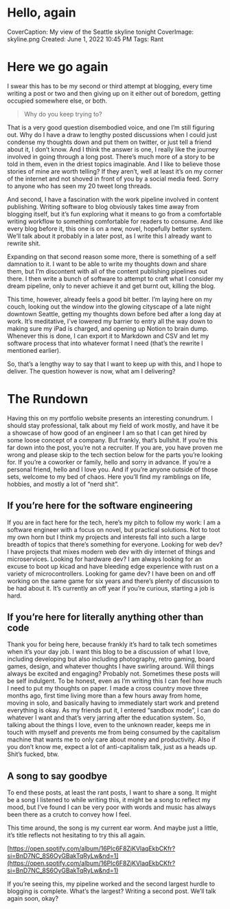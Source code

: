 # Hello, again

CoverCaption: My view of the Seattle skyline tonight
CoverImage: skyline.png
Created: June 1, 2022 10:45 PM
Tags: Rant

# Here we go again

I swear this has to be my second or third attempt at blogging, every time writing a post or two and then giving up on it either out of boredom, getting occupied somewhere else, or both.

> Why do you keep trying to?
> 

That is a very good question disembodied voice, and one I’m still figuring out. Why do I have a draw to lengthy posted discussions when I could just condense my thoughts down and put them on twitter, or just tell a friend about it, I don’t know. And I think the answer is one, I really like the journey involved in going through a long post. There’s much more of a story to be told in them, even in the driest topics imaginable. And I like to believe those stories of mine are worth telling? If they aren’t, well at least it’s on my corner of the internet and not shoved in front of you by a social media feed. Sorry to anyone who has seen my 20 tweet long threads.

And second, I have a fascination with the work pipeline involved in content publishing. Writing software to blog obviously takes time away from blogging itself, but it’s fun exploring what it means to go from a comfortable writing workflow to something comfortable for readers to consume. And like every blog before it, this one is on a new, novel, hopefully better system. We’ll talk about it probably in a later post, as I write this I already want to rewrite shit.

Expanding on that second reason some more, there is something of a self damnation to it. I want to be able to write my thoughts down and share them, but I’m discontent with all of the content publishing pipelines out there. I then write a bunch of software to attempt to craft what I consider my dream pipeline, only to never achieve it and get burnt out, killing the blog.

This time, however, already feels a good bit better. I’m laying here on my couch, looking out the window into the glowing cityscape of a late night downtown Seattle, getting my thoughts down before bed after a long day at work. It’s meditative, I’ve lowered my barrier to entry all the way down to making sure my iPad is charged, and opening up Notion to brain dump. Whenever this is done, I can export it to Markdown and CSV and let my software process that into whatever format I need (that’s the rewrite I mentioned earlier).

So, that’s a lengthy way to say that I want to keep up with this, and I hope to deliver. The question however is now, what am I delivering?

# The Rundown

Having this on my portfolio website presents an interesting conundrum. I should stay professional, talk about my field of work mostly, and have it be a showcase of how good of an engineer I am so that I can get hired by some loose concept of a company. But frankly, that’s bullshit. If you’re this far down into the post, you’re not a recruiter. If you are, you have proven me wrong and please skip to the tech section below for the parts you’re looking for. If you’re a coworker or family, hello and sorry in advance. If you’re a personal friend, hello and I love you. And if you’re anyone outside of those sets, welcome to my bed of chaos. Here you’ll find my ramblings on life, hobbies, and mostly a lot of “nerd shit”.

## If you’re here for the software engineering

If you are in fact here for the tech, here’s my pitch to follow my work: I am a software engineer with a focus on novel, but practical solutions. Not to toot my own horn but I think my projects and interests fall into such a large breadth of topics that there’s something for everyone. Looking for web dev? I have projects that mixes modern web dev with diy internet of things and microservices. Looking for hardware dev? I am always looking for an excuse to boot up kicad and have bleeding edge experience with rust on a variety of microcontrollers. Looking for game dev? I have been on and off working on the same game for six years and there’s plenty of discussion to be had about it. It’s currently an off year if you’re curious, starting a job is hard.

## If you’re here for literally anything other than code

Thank you for being here, because frankly it’s hard to talk tech sometimes when it’s your day job. I want this blog to be a discussion of what I love, including developing but also including photography, retro gaming, board games, design, and whatever thoughts I have swirling around. Will things always be excited and engaging? Probably not. Sometimes these posts will be self indulgent. To be honest, even as I’m writing this I can feel how much I need to put my thoughts on paper. I made a cross country move three months ago, first time living more than a few hours away from home, moving in solo, and basically having to immediately start work and pretend everything is okay. As my friends put it, I entered “sandbox mode”, I can do whatever I want and that’s very jarring after the education system. So, talking about the things I love, even to the unknown reader, keeps me in touch with myself and prevents me from being consumed by the capitalism machine that wants me to only care about money and productivity. Also if you don’t know me, expect a lot of anti-capitalism talk, just as a heads up. Shit’s fucked, btw.

## A song to say goodbye

To end these posts, at least the rant posts, I want to share a song. It might be a song I listened to while writing this, it might be a song to reflect my mood, but I’ve found I can be very poor with words and music has always been there as a crutch to convey how I feel.

This time around, the song is my current ear worm. And maybe just a little, it’s title reflects not hesitating to try this all again.

[https://open.spotify.com/album/16Plc6F8ZjKVlaqEkbCKfr?si=BnD7NC_8S6OyGBakTqRyLw&nd=1](https://open.spotify.com/album/16Plc6F8ZjKVlaqEkbCKfr?si=BnD7NC_8S6OyGBakTqRyLw&nd=1)

If you’re seeing this, my pipeline worked and the second largest hurdle to blogging is complete. What’s the largest? Writing a second post. We’ll talk again soon, okay?
